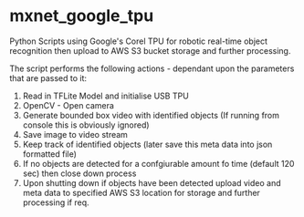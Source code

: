# mxnet_google_tpu

Python Scripts using Google's Corel TPU for robotic real-time object recognition then upload to AWS S3 bucket storage and further processing.

The script performs the following actions - dependant upon the parameters that are passed to it:

1) Read in TFLite Model and initialise USB TPU
2) OpenCV - Open camera
3) Generate bounded box video with identified objects (If running from console this is obviously ignored)
4) Save image to video stream
5) Keep track of identified objects (later save this meta data into json formatted file)
6) If no objects are detected for a confgiurable amount fo time (default 120 sec) then close down process
7) Upon shutting down if objects have been detected upload video and meta data to specified AWS S3 location for storage and further processing if req.
